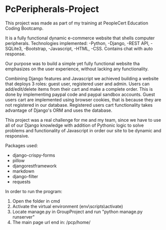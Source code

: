 # PcPeripherals-Project
This project was made as part of my training at PeopleCert Education Coding Bootcamp.

It is a fully functional dynamic e-commerce website that shells computer peripherals. 
Technologies implemented: 
 -Python, 
 -Django, 
 -REST API, 
 -SQLite3, 
 -Bootstrap, 
 -Javascript, 
 -HTML, 
 -CSS. 
 Contains chat with auto response.

Our purpose was to build a simple yet fully functional website tha emphasizes on the user experience, without lacking any functionality.

Combining Django features and Javascript we achieved building a website that deploys 3 roles: guest user, registered user and admin.
Users can add/edit/delete items from their cart and make a complete order. This is done by implementing paypal code and paypal sandbox accounts.
Guest users cart are implemented using browser cookies, that is because they are not registered in our database.
Registered users cart functionality takes advantage of Django's ORM and uses the database.

This project was a real challenge for me and my team, since we have to use all of our Django knowledge with addition of Pythonic logic to solve problems and functionality of Javascript in order our site to be dynamic and responsive.

Packages used:
- django-crispy-forms
- pillow
- djangorestframework
- markdown       
- django-filter
- requests

In order to run the program:
 1) Open the folder in cmd
 2) Activate the virtual environment (env\scripts\activate)
 3) Locate manage.py in GroupProject and run "python manage.py runserver"
 4) The main page url end in: /pcp/home/
